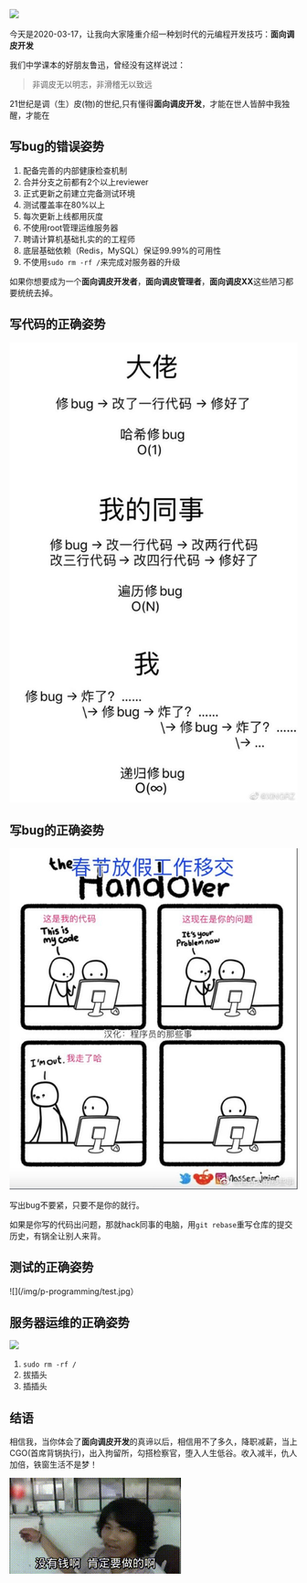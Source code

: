 ![](/img/p.jpg)

今天是2020-03-17，让我向大家隆重介绍一种划时代的元编程开发技巧：**面向调皮开发**

我们中学课本的好朋友鲁迅，曾经没有这样说过：
> 非调皮无以明志，非滑稽无以致远

21世纪是调（生）皮(物)的世纪,只有懂得**面向调皮开发**，才能在世人皆醉中我独醒，才能在

## 写bug的错误姿势

1. 配备完善的内部健康检查机制
1. 合并分支之前都有2个以上reviewer
1. 正式更新之前建立完备测试环境
1. 测试覆盖率在80%以上
1. 每次更新上线都用灰度
1. 不使用root管理运维服务器
1. 聘请计算机基础扎实的的工程师
1. 底层基础依赖（Redis，MySQL）保证99.99%的可用性
1. 不使用`sudo rm -rf /`来完成对服务器的升级

如果你想要成为一个**面向调皮开发者**，**面向调皮管理者**，**面向调皮XX**这些陋习都要统统去掉。

## 写代码的正确姿势

![](/img/p-programming/code.jpg)

## 写bug的正确姿势

![](/img/p-programming/hand-over.jpg)

写出bug不要紧，只要不是你的就行。

如果是你写的代码出问题，那就hack同事的电脑，用`git rebase`重写仓库的提交历史，有锅全让别人来背。

## 测试的正确姿势

![](/img/p-programming/test.jpg）

## 服务器运维的正确姿势

![](/img/sticker/rm.jpg)

1. `sudo rm -rf /`
1. 拔插头
1. 插插头


## 结语

相信我，当你体会了**面向调皮开发**的真谛以后，相信用不了多久，降职减薪，当上CGO(首席背锅执行)，出入拘留所，勾搭检察官，堕入人生低谷。收入减半，仇人加倍，铁窗生活不是梦！

![](/img/p-programming/nojava.gif)